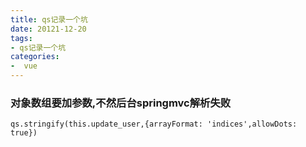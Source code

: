```yaml
---
title: qs记录一个坑
date: 20121-12-20
tags:
- qs记录一个坑
categories:
-  vue
---
```


### 对象数组要加参数,不然后台springmvc解析失败

```
qs.stringify(this.update_user,{arrayFormat: 'indices',allowDots: true})
```
